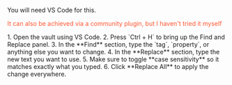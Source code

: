 You will need VS Code for this.  
<p style="color: #FF5733;">It can also be achieved via a community plugin, but I haven't tried it myself</p>
1. Open the vault using VS Code.
2. Press `Ctrl + H` to bring up the Find and Replace panel.
3. In the **Find** section, type the `tag`, `property`, or anything else you want to change.
4. In the **Replace** section, type the new text you want to use.
5. Make sure to toggle **case sensitivity** so it matches exactly what you typed.
6. Click **Replace All** to apply the change everywhere.
